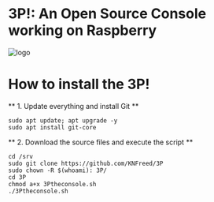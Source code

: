 # 3P!: An Open Source Console working on Raspberry
![logo](https://raw.githubusercontent.com/KNFreed/3Ps-Stuff/master/logo.png)

# How to install the 3P!

** 1. Update everything and install Git **

```
sudo apt update; apt upgrade -y
sudo apt install git-core
```

** 2. Download the source files and execute the script **

```
cd /srv
sudo git clone https://github.com/KNFreed/3P
sudo chown -R $(whoami): 3P/
cd 3P
chmod a+x 3Ptheconsole.sh
./3Ptheconsole.sh
```
